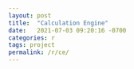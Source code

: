 ```yaml
---
layout: post
title:  "Calculation Engine"
date:   2021-07-03 09:20:16 -0700
categories: r
tags: project
permalink: /r/ce/
---
```

<html>
<script type="text/javascript">
window.location.replace("/projects/2021/05/09/calculationengine.html"); 
</script>
</html>